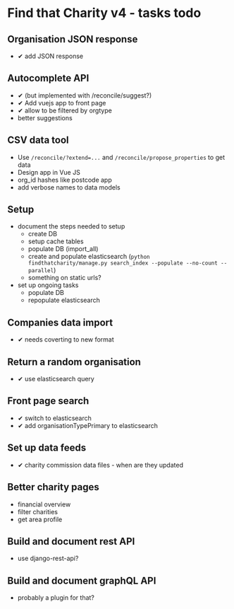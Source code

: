 # Find that Charity v4 - tasks todo

## Organisation JSON response

- ✔ add JSON response

## Autocomplete API

- ✔ (but implemented with /reconcile/suggest?)
- ✔ Add vuejs app to front page
- ✔ allow to be filtered by orgtype
- better suggestions

## CSV data tool

- Use `/reconcile/?extend=...` and `/reconcile/propose_properties` to get data
- Design app in Vue JS
- org_id hashes like postcode app
- add verbose names to data models

## Setup

- document the steps needed to setup
    - create DB
    - setup cache tables
    - populate DB (import_all)
    - create and populate elasticsearch (`python findthatcharity/manage.py search_index --populate --no-count --parallel`)
    - something on static urls?
- set up ongoing tasks
    - populate DB
    - repopulate elasticsearch

## Companies data import

- ✔ needs coverting to new format

## Return a random organisation

- ✔ use elasticsearch query

## Front page search

- ✔ switch to elasticsearch
- ✔ add organisationTypePrimary to elasticsearch

## Set up data feeds

- ✔ charity commission data files - when are they updated

## Better charity pages

- financial overview
- filter charities
- get area profile

## Build and document rest API

- use django-rest-api?

## Build and document graphQL API

- probably a plugin for that?

